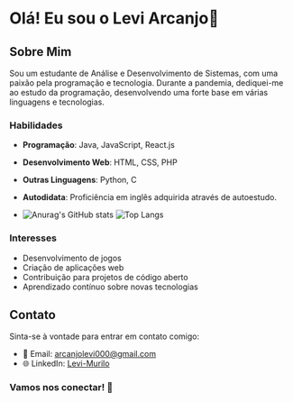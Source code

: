 # Olá! Eu sou o Levi Arcanjo👋

## Sobre Mim
Sou um estudante de Análise e Desenvolvimento de Sistemas, com uma paixão pela programação e tecnologia. Durante a pandemia, dediquei-me ao estudo da programação, desenvolvendo uma forte base em várias linguagens e tecnologias.

### Habilidades
- **Programação**: Java, JavaScript, React.js
- **Desenvolvimento Web**: HTML, CSS, PHP
- **Outras Linguagens**: Python, C
- **Autodidata**: Proficiência em inglês adquirida através de autoestudo.

- ![Anurag's GitHub stats](https://github-readme-stats.vercel.app/api?username=arcanjo06&show_icons=true&theme=radical) ![Top Langs](https://github-readme-stats.vercel.app/api/top-langs/?username=arcanjo06&layout=compact&theme=radical)

### Interesses
- Desenvolvimento de jogos
- Criação de aplicações web
- Contribuição para projetos de código aberto
- Aprendizado contínuo sobre novas tecnologias

## Contato
Sinta-se à vontade para entrar em contato comigo:

- 📧 Email: [arcanjolevi000@gmail.com](mailto:arcanjolevi000@gmail.com)
- 🌐 LinkedIn: [Levi-Murilo](https://www.linkedin.com/in/levi-murilo/)

### Vamos nos conectar! 🚀
